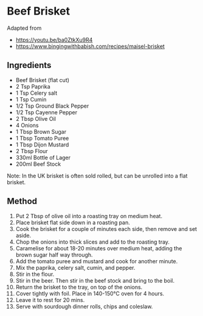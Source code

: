 # Beef Brisket

Adapted from 

- https://youtu.be/ba0ZtkXu9R4 
- https://www.bingingwithbabish.com/recipes/maisel-brisket

## Ingredients

- Beef Brisket (flat cut)
- 2 Tsp Paprika
- 1 Tsp Celery salt
- 1 Tsp Cumin
- 1/2 Tsp Ground Black Pepper
- 1/2 Tsp Cayenne Pepper
- 2 Tbsp Olive Oil
- 4 Onions
- 1 Tbsp Brown Sugar
- 1 Tbsp Tomato Puree
- 1 Tbsp Dijon Mustard
- 2 Tbsp Flour
- 330ml Bottle of Lager
- 200ml Beef Stock

Note: In the UK brisket is often sold rolled, but can be unrolled into a flat brisket. 

## Method

1. Put 2 Tbsp of olive oil into a roasting tray on medium heat.
2. Place brisket flat side down in a roasting pan. 
3. Cook the brisket for a couple of minutes each side, then remove and set aside.
4. Chop the onions into thick slices and add to the roasting tray.
5. Caramelise for about 18-20 minutes over medium heat, adding the brown sugar half way through.
6. Add the tomato puree and mustard and cook for another minute.
7. Mix the paprika, celery salt, cumin, and pepper.
8. Stir in the flour.
9. Stir in the beer. Then stir in the beef stock and bring to the boil.
10. Return the brisket to the tray, on top of the onions.
11. Cover tightly with foil. Place in 140-150°C oven for 4 hours.
12. Leave it to rest for 20 mins.
13. Serve with sourdough dinner rolls, chips and coleslaw.
